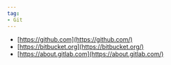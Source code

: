 ```yaml
---
tag:
- Git
---
```


-   [https://github.com](https://github.com/)
-   [https://bitbucket.org](https://bitbucket.org/)
-   [https://about.gitlab.com](https://about.gitlab.com/)
